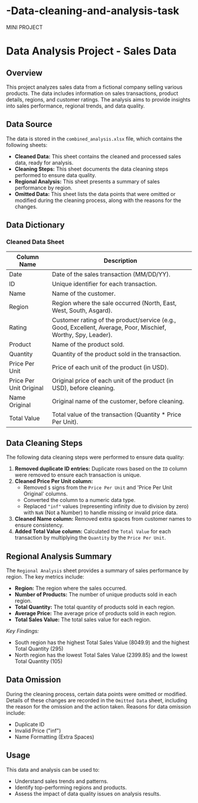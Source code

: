 # -Data-cleaning-and-analysis-task
MINI PROJECT
# Data Analysis Project - Sales Data

## Overview

This project analyzes sales data from a fictional company selling various products. The data includes information on sales transactions, product details, regions, and customer ratings. The analysis aims to provide insights into sales performance, regional trends, and data quality.

## Data Source

The data is stored in the `combined_analysis.xlsx` file, which contains the following sheets:

*   **Cleaned Data:** This sheet contains the cleaned and processed sales data, ready for analysis.
*   **Cleaning Steps:** This sheet documents the data cleaning steps performed to ensure data quality.
*   **Regional Analysis:** This sheet presents a summary of sales performance by region.
*   **Omitted Data:** This sheet lists the data points that were omitted or modified during the cleaning process, along with the reasons for the changes.

## Data Dictionary

### Cleaned Data Sheet

| Column Name           | Description                                                                  |
| --------------------- | ---------------------------------------------------------------------------- |
| Date                  | Date of the sales transaction (MM/DD/YY).                                    |
| ID                    | Unique identifier for each transaction.                                      |
| Name                  | Name of the customer.                                                        |
| Region                | Region where the sale occurred (North, East, West, South, Asgard).           |
| Rating                | Customer rating of the product/service (e.g., Good, Excellent, Average, Poor, Mischief, Worthy, Spy, Leader). |
| Product               | Name of the product sold.                                                    |
| Quantity              | Quantity of the product sold in the transaction.                             |
| Price Per Unit        | Price of each unit of the product (in USD).                                  |
| Price Per Unit Original | Original price of each unit of the product (in USD), before cleaning.       |
| Name Original         | Original name of the customer, before cleaning.                                |
| Total Value           | Total value of the transaction (Quantity \* Price Per Unit).                 |

## Data Cleaning Steps

The following data cleaning steps were performed to ensure data quality:

1.  **Removed duplicate ID entries:** Duplicate rows based on the `ID` column were removed to ensure each transaction is unique.
2.  **Cleaned Price Per Unit column:**
    *   Removed `$` signs from the `Price Per Unit` and 'Price Per Unit Original' columns.
    *   Converted the column to a numeric data type.
    *   Replaced `"inf"` values (representing infinity due to division by zero) with `NaN` (Not a Number) to handle missing or invalid price data.
3.  **Cleaned Name column:** Removed extra spaces from customer names to ensure consistency.
4.  **Added Total Value column:** Calculated the `Total Value` for each transaction by multiplying the `Quantity` by the `Price Per Unit`.

## Regional Analysis Summary

The `Regional Analysis` sheet provides a summary of sales performance by region. The key metrics include:

*   **Region:** The region where the sales occurred.
*   **Number of Products:** The number of unique products sold in each region.
*   **Total Quantity:** The total quantity of products sold in each region.
*   **Average Price:** The average price of products sold in each region.
*   **Total Sales Value:** The total sales value for each region.

*Key Findings:*

*   South region has the highest Total Sales Value (8049.9) and the highest Total Quantity (295)
*   North region has the lowest Total Sales Value (2399.85) and the lowest Total Quantity (105)

## Data Omission

During the cleaning process, certain data points were omitted or modified. Details of these changes are recorded in the `Omitted Data` sheet, including the reason for the omission and the action taken. Reasons for data omission include:

*   Duplicate ID
*   Invalid Price ("inf")
*   Name Formatting (Extra Spaces)

## Usage

This data and analysis can be used to:

*   Understand sales trends and patterns.
*   Identify top-performing regions and products.
*   Assess the impact of data quality issues on analysis results.


